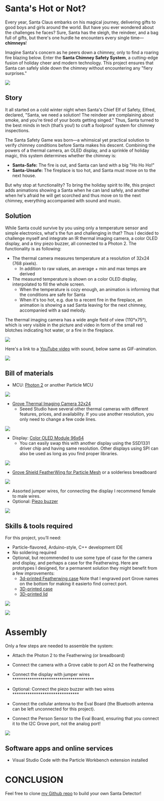 # Santa's Hot or Not?

Every year, Santa Claus embarks on his magical journey, delivering gifts to good boys and girls around the world. But have you ever wondered about the challenges he faces? Sure, Santa has the sleigh, the reindeer, and a bag full of gifts, but there's one hurdle he encounters every single time—**chimneys**!

Imagine Santa's concern as he peers down a chimney, only to find a roaring fire blazing below. Enter the **Santa Chimney Safety System**, a cutting-edge fusion of holiday cheer and modern technology. This project ensures that Santa can safely slide down the chimney without encountering any "fiery surprises."

![](/images/Hot_Unsafe.png)

## Story

It all started on a cold winter night when Santa's Chief Elf of Safety, Elfred, declared, "Santa, we need a solution! The reindeer are complaining about smoke, and you're tired of your boots getting singed." Thus, Santa turned to the best minds in tech (that’s you!) to craft a foolproof system for chimney inspections.

The Santa Safety Game was born—a whimsical yet practical solution to verify chimney conditions before Santa makes his descent. Combining the powers of a thermal camera, an OLED display, and a sprinkle of holiday magic, this system determines whether the chimney is:

- **Santa-Safe:** The fire is out, and Santa can land with a big "Ho Ho Ho!"
- **Santa-Unsafe:** The fireplace is too hot, and Santa must move on to the next house.

But why stop at functionality? To bring the holiday spirit to life, this project adds animations showing a Santa when he can land safely, and another when he's afraid he will get scorched and thus move on to the next chimney, everything accompanied with sound and music.



## Solution

While Santa could survive by you using only a temperature sensor and simple electronics, what's the fun and challenging in that? Thus I decided to challenge myself and integrate an IR thermal imaging camera, a color OLED display, and a tiny piezo buzzer, all connected to a Photon 2. 
The functionality is as following:
- The thermal camera measures temperature at a resolution of 32x24 (768 pixels).
  - In addition to raw values, an average + min and max temps are derived 
- The measured temperature is shown on a color OLED display, interpolated to fill the whole screen.
  - When the temperature is cozy enough, an animation is informing that the conditions are safe for Santa
  - When it's too hot, e.g. due to a recent fire in the fireplace, an animation is showing a sad Santa leaving for the next chimney, accompanied with a sad melody.

The thermal imaging camera has a wide angle field of view (110°x75°), which is very visible in the picture and video in form of the small red blotches indicating hot water, or a fire in the fireplace.

![](/images/Hot_water_compr.jpg)

Here's a link to a [YouTube video](https://studio.youtube.com/video/2iiJ5c-oN7o/edit) with sound, below same as GIF-animation.
 

![](/videos/Santa_safe.and_unsafe-ezgif.com-optimize.gif)



## Bill of materials

- MCU: [Photon 2](https://store.particle.io/products/photon-2) or another Particle MCU

![](/images/Photon%202_compr.jpg)

- [Grove Thermal Imaging Camera 32x24 ](https://www.seeedstudio.com/Grove-Thermal-Imaging-Camera-IR-Array-MLX90640-110-degree-p-4334.html)
  - Seeed Studio have several other thermal cameras with different features, prices, and availability. If you use another resolution, you only need to change a few code lines. 

![](/images/Thermal_camera.jpg)

- Display: [Color OLED Module 96x64](https://www.parallax.com/product/color-oled-display-module-96-x-64/)
  - You can easily swap this with another display using the SSD1331 driver chip and having same resolution. Other displays using SPI can also be used as long as you find proper libraries.

![](/images/OLED_compr.jpg)

- [Grove Shield FeatherWing for Particle Mesh](https://www.adafruit.com/product/4309) or a solderless breadboard

![](/images/4309-00_compr.jpg)

- Assorted jumper wires, for connecting the display I recommend female to male wires.
- Optional: [Piezo buzzer](https://www.adafruit.com/product/160)

![](/images/Piezo_buzzer.jpg)

## Skills & tools required

For this project, you’ll need:
- Particle-flavored, Arduino-style, C++ development IDE
- No soldering required
- Optional, but recommended to use some type of case for the camera and display, and perhaps a case for the Featherwing. Here are prototypes I designed, for a permanent solution they might benefit from a few improvements:
  - [3d-printed Featherwing case](/images/Grove%20Shield%20Feather%20Case.stl) Note that I engraved port Grove names on the bottom for making it easierto find correct port. 
  - [3D-printed case](/images/Thermal%20camera%20+%20display.stl)
  - [3D-printed lid](/images/Thermal%20imaging%20LID.stl)

![](/images/Case%20and%20lid.jpg)

![](/images/Featherwing_case.jpg)
  
# Assembly

Only a few steps are needed to assemble the system:
- Attach the Photon 2 to the Featherwing (or breadboard)
- Connect the camera with a Grove cable to port A2 on the Featherwing
- Connect the display with jumper wires **************************************
- Optional: Connect the piezo buzzer with two wires *******************************

- Connect the cellular antenna to the Eval Board (the Bluetooth antenna can be left unconnected for this project).
- Connect the Person Sensor to the Eval Board, ensuring that you connect it to the I2C Grove port, not the analog port!

![](/images/Grove_connector_cropped.jpg)



## Software apps and online services

- Visual Studio Code with the Particle Workbench extension installed



# CONCLUSION #




Feel free to clone [my Github repo](https://github.com/baljo/santa_detector) to build your own Santa Detector!